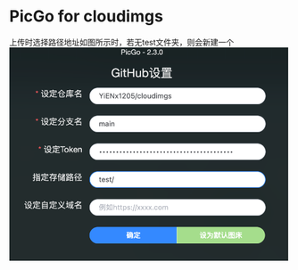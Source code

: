 # PicGo for cloudimgs
上传时选择路径地址如图所示时，若无test文件夹，则会新建一个
<img src="https://raw.githubusercontent.com/YiENx1205/cloudimgs/main/%E4%B8%8A%E4%BC%A0%E6%8C%87%E5%8D%97.png" width="500px">
